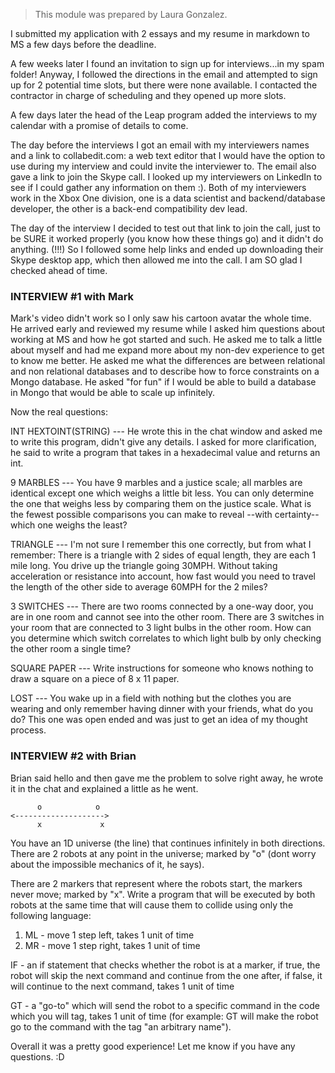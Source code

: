 > This module was prepared by Laura Gonzalez.

I submitted my application with 2 essays and my resume in markdown to MS a few days before the deadline.

A few weeks later I found an invitation to sign up for interviews...in my spam folder!
Anyway, I followed the directions in the email and attempted to sign up for 2 potential time slots, but there were none available. I contacted the contractor in charge of scheduling and they opened up more slots.

A few days later the head of the Leap program added the interviews to my calendar with a promise of details to come.

The day before the interviews I got an email with my interviewers names and a link to collabedit.com: a web text editor that I would have the option to use during my interview and could invite the interviewer to. The email also gave a link to join the Skype call. I looked up my interviewers on LinkedIn to see if I could gather any information on them :). Both of my interviewers work in the Xbox One division, one is a data scientist and backend/database developer, the other is a back-end compatibility dev lead.

The day of the interview I decided to test out that link to join the call, just to be SURE it worked properly (you know how these things go) and it didn't do anything. (!!!) So I followed some help links and ended up downloading their Skype desktop app, which then allowed me into the call. I am SO glad I checked ahead of time.

### INTERVIEW #1 with Mark

Mark's video didn't work so I only saw his cartoon avatar the whole time. He arrived early and reviewed my resume while I asked him questions about working at MS and how he got started and such. He asked me to talk a little about myself and had me expand more about my non-dev experience to get to know me better. He asked me what the differences are between relational and non relational databases and to describe how to force constraints on a Mongo database. He asked "for fun" if I would be able to build a database in Mongo that would be able to scale up infinitely.

Now the real questions:

INT HEXTOINT(STRING) --- He wrote this in the chat window and asked me to write this program, didn't give any details. I asked for more clarification, he said to write a program that takes in a hexadecimal value and returns an int.

9 MARBLES --- You have 9 marbles and a justice scale; all marbles are identical except one which weighs a little bit less. You can only determine the one that weighs less by comparing them on the justice scale. What is the fewest possible comparisons you can make to reveal --with certainty-- which one weighs the least?

TRIANGLE --- I'm not sure I remember this one correctly, but from what I remember: There is a triangle with 2 sides of equal length, they are each 1 mile long. You drive up the triangle going 30MPH. Without taking acceleration or resistance into account, how fast would you need to travel the length of the other side to average 60MPH for the 2 miles?

3 SWITCHES --- There are two rooms connected by a one-way door, you are in one room and cannot see into the other room. There are 3 switches in your room that are connected to 3 light bulbs in the other room. How can you determine which switch correlates to which light bulb by only checking the other room a single time?

SQUARE PAPER --- Write instructions for someone who knows nothing to draw a square on a piece of 8 x 11 paper.

LOST --- You wake up in a field with nothing but the clothes you are wearing and only remember having dinner with your friends, what do you do? This one was open ended and was just to get an idea of my thought process.

### INTERVIEW #2 with Brian

Brian said hello and then gave me the problem to solve right away, he wrote it in the chat and explained a little as he went.

          o            o
    <-------------------->
          x             x

You have an 1D universe (the line) that continues infinitely in both directions.
There are 2 robots at any point in the universe; marked by "o" (dont worry about the impossible mechanics of it, he says).

There are 2 markers that represent where the robots start, the markers never move; marked by "x".
Write a program that will be executed by both robots at the same time that will cause them to collide using only the following language:

1. ML - move 1 step left, takes 1 unit of time
1. MR - move 1 step right, takes 1 unit of time

IF - an if statement that checks whether the robot is at a marker, if true, the robot will skip the next command and continue from the one after, if false, it will continue to the next command, takes 1 unit of time

GT - a "go-to" which will send the robot to a specific command in the code which you will tag, takes 1 unit of time (for example: GT <an arbitrary name> will make the robot go to the command with the tag "an arbitrary name").

Overall it was a pretty good experience!
Let me know if you have any questions. :D
